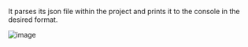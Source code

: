 It parses its json file within the project and prints it to the console in the desired format.

![image](https://github.com/bugrakbas/ReceiptReading/assets/56636369/69c359e0-cc2e-4b37-999d-4f90c78212b1)
